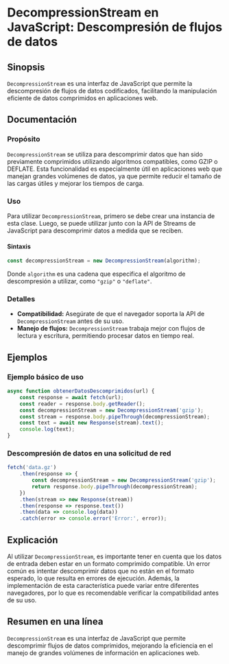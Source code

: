 <!--
Meta Description: # DecompressionStream en JavaScript: Descompresión de flujos de datos ## Sinopsis `DecompressionStream` es una interfaz de JavaScript que permite la d...
Meta Keywords: decompressionstream, que, datos, response, javascript
-->

# DecompressionStream en JavaScript: Descompresión de flujos de datos

## Sinopsis
`DecompressionStream` es una interfaz de JavaScript que permite la descompresión de flujos de datos codificados, facilitando la manipulación eficiente de datos comprimidos en aplicaciones web.

## Documentación

### Propósito
`DecompressionStream` se utiliza para descomprimir datos que han sido previamente comprimidos utilizando algoritmos compatibles, como GZIP o DEFLATE. Esta funcionalidad es especialmente útil en aplicaciones web que manejan grandes volúmenes de datos, ya que permite reducir el tamaño de las cargas útiles y mejorar los tiempos de carga.

### Uso
Para utilizar `DecompressionStream`, primero se debe crear una instancia de esta clase. Luego, se puede utilizar junto con la API de Streams de JavaScript para descomprimir datos a medida que se reciben. 

#### Sintaxis
```javascript
const decompressionStream = new DecompressionStream(algorithm);
```
Donde `algorithm` es una cadena que especifica el algoritmo de descompresión a utilizar, como `"gzip"` o `"deflate"`.

### Detalles
- **Compatibilidad:** Asegúrate de que el navegador soporta la API de `DecompressionStream` antes de su uso.
- **Manejo de flujos:** `DecompressionStream` trabaja mejor con flujos de lectura y escritura, permitiendo procesar datos en tiempo real.

## Ejemplos

### Ejemplo básico de uso
```javascript
async function obtenerDatosDescomprimidos(url) {
    const response = await fetch(url);
    const reader = response.body.getReader();
    const decompressionStream = new DecompressionStream('gzip');
    const stream = response.body.pipeThrough(decompressionStream);
    const text = await new Response(stream).text();
    console.log(text);
}
```

### Descompresión de datos en una solicitud de red
```javascript
fetch('data.gz')
    .then(response => {
        const decompressionStream = new DecompressionStream('gzip');
        return response.body.pipeThrough(decompressionStream);
    })
    .then(stream => new Response(stream))
    .then(response => response.text())
    .then(data => console.log(data))
    .catch(error => console.error('Error:', error));
```

## Explicación
Al utilizar `DecompressionStream`, es importante tener en cuenta que los datos de entrada deben estar en un formato comprimido compatible. Un error común es intentar descomprimir datos que no están en el formato esperado, lo que resulta en errores de ejecución. Además, la implementación de esta característica puede variar entre diferentes navegadores, por lo que es recomendable verificar la compatibilidad antes de su uso.

## Resumen en una línea
`DecompressionStream` es una interfaz de JavaScript que permite descomprimir flujos de datos comprimidos, mejorando la eficiencia en el manejo de grandes volúmenes de información en aplicaciones web.